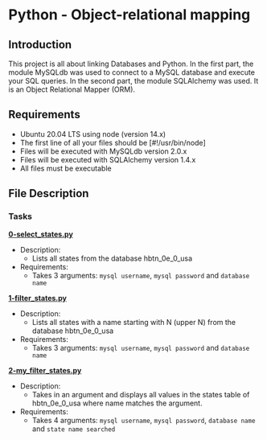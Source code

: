 # Python - Object-relational mapping
## Introduction
This project is all about linking Databases and Python.
In the first part, the module MySQLdb was used to connect to a MySQL database and execute your SQL queries.
In the second part, the module SQLAlchemy was used. It is an Object Relational Mapper (ORM).

## Requirements
- Ubuntu 20.04 LTS using node (version 14.x)
- The first line of all your files should be [#!/usr/bin/node]
- Files will be executed with MySQLdb version 2.0.x
- Files will be executed with SQLAlchemy version 1.4.x
- All files must be executable
## File Description
### Tasks
**[0-select_states.py](0-select_states.py)**
* Description:
    * Lists all states from the database hbtn_0e_0_usa
* Requirements:
    * Takes 3 arguments: `mysql username`, `mysql password` and `database name`

**[1-filter_states.py](1-filter_states.py)**
* Description:
    * Lists all states with a name starting with N (upper N) from the database hbtn_0e_0_usa
* Requirements:
    * Takes 3 arguments: `mysql username`, `mysql password` and `database name`

**[2-my_filter_states.py](2-my_filter_states.py)**
* Description:
    * Takes in an argument and displays all values in the states table of hbtn_0e_0_usa where name matches the argument.
* Requirements:
    * Takes 4 arguments: `mysql username`, `mysql password`, `database name` and `state name searched`